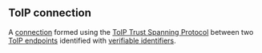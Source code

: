 ## ToIP connection

<p class="c8"><span>A </span><span class="c2"><a class="c3" href="#h.thbpewq1px8x">connection</a></span><span>&nbsp;formed using the </span><span class="c2"><a class="c3" href="#h.6kyv8gxdd4sl">ToIP Trust Spanning Protocol</a></span><span>&nbsp;between two </span><span class="c2"><a class="c3" href="#h.e787fzjepk60">ToIP endpoints</a></span><span>&nbsp;identified with </span><span class="c2"><a class="c3" href="#h.wyda231qefe">verifiable identifiers</a></span><span>.</span></p>

